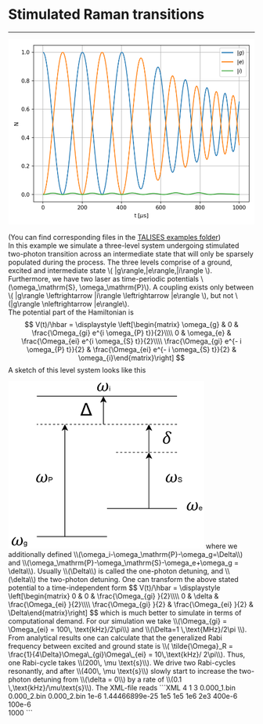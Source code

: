 # Stimulated Raman transitions
-----------------
<img src="https://raw.githubusercontent.com/savowe/talises-doc/master/figs/stimulated_Raman_population.png" alt="population over time" width="600"/>  

(You can find corresponding files in the [TALISES examples folder](https://github.com/savowe/talises/tree/master/examples/Raman_transition))  
In this example we simulate a three-level system undergoing stimulated two-photon transition across an intermediate state that will only be sparsely populated during the process.
The three levels comprise of a ground, excited and intermediate state \\( |g\rangle,|e\rangle,|i\rangle \\).  
Furthermore, we have two laser as time-periodic potentials \\(\omega_\mathrm{S}, \omega_\mathrm{P}\\). 
A coupling exists only between \\(  |g\rangle \leftrightarrow |i\rangle \leftrightarrow |e\rangle \\), but not \\(|g\rangle \nleftrightarrow |e\rangle\\).  
The potential part of the Hamiltonian is 
$$
V(t)/\hbar =
\displaystyle \left[\begin{matrix} \omega_{g} & 0 & \frac{\Omega_{gi}  e^{i \omega_{P} t}}{2}\\\\
0 &  \omega_{e} & \frac{\Omega_{ei}  e^{i \omega_{S} t}}{2}\\\\
\frac{\Omega_{gi}  e^{- i \omega_{P} t}}{2} & \frac{\Omega_{ei}  e^{- i \omega_{S} t}}{2} &  \omega_{i}\end{matrix}\right]
$$
A sketch of this level system looks like this  

<img src="https://raw.githubusercontent.com/savowe/talises-doc/master/figs/Raman_three_level.png" alt="three level Raman sketch" width="400"/>  
where we additionally defined 
\\(\omega_i-\omega_\mathrm{P}-\omega_g=\Delta\\)
and
\\(\omega_\mathrm{P}-\omega_\mathrm{S}-\omega_e+\omega_g = \delta\\).
Usually \\(\Delta\\) is called the one-photon detuning, and \\(\delta\\) the two-photon detuning.
One can transform the above stated potential to a time-independent form
$$
V(t)/\hbar =
\displaystyle \left[\begin{matrix} 
0 & 0 & \frac{\Omega_{gi} }{2}\\\\
0 &  \delta & \frac{\Omega_{ei} }{2}\\\\
\frac{\Omega_{gi} }{2} & \frac{\Omega_{ei} }{2} & \Delta\end{matrix}\right]
$$
which is much better to simulate in terms of computational demand.  
For our simulation we take \\(\Omega_{gi} = \Omega_{ei} = 100\, \text{kHz}/2\pi\\) and \\(\Delta=1 \,\text{MHz}/2\pi \\).
From analytical results one can calculate that the generalized Rabi frequency between excited and ground state is 
\\( \tilde{\Omega}_R = \frac{1}{4\Delta}\Omega\_{gi}\Omega\_{ei} = 10\,\text{kHz}/ 2\pi\\).  
Thus, one Rabi-cycle takes \\(200\, \mu \text{s}\\). 
We drive two Rabi-cycles resonantly, and after \\(400\, \mu \text{s}\\) slowly start to increase the two-photon detuning from \\(\delta = 0\\)
by a rate of \\(0.1 \,\text{kHz}/\mu\text{s}\\).  
The XML-file reads
```XML
<SIMULATION>
  <N_THREADS>4</N_THREADS>
  <DIM>1</DIM>
  <INTERNAL_DIM>3</INTERNAL_DIM>
  <FILENAME>0.000_1.bin</FILENAME>
  <FILENAME_2>0.000_2.bin</FILENAME_2>
  <FILENAME_3>0.000_2.bin</FILENAME_3>
  <ALGORITHM>
    <T_SCALE>1e-6</T_SCALE>
    <M>1.44466899e-25</M>
  </ALGORITHM>
  <CONSTANTS>
    <f_gi>1e5</f_gi>
    <f_ei>1e5</f_ei>
    <f_Delta>1e6</f_Delta>
    <f_delta>2e3</f_delta>
    <t0>400e-6</t0>
    <Dt>100e-6</Dt>
  </CONSTANTS>
  <SEQUENCE>
    <interact Nk="1" dt="2" output_freq="packed" pn_freq="each"
        V_11_real="0" V_11_imag="0"  
        V_12_real="0" V_12_imag="0"   
        V_13_real="2*pi*f_gi/2" V_13_imag="0"
        V_22_real="2*pi*f_delta*(1/2+1/2*sign(t-t0))*((t-t0)/Dt)" V_22_imag="0"   
        V_23_real="2*pi*f_ei/2" V_23_imag="0"
        V_33_real="2*pi*f_Delta" V_33_imag="0"
    >1000</interact>
  </SEQUENCE>
</SIMULATION>
```
